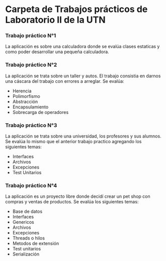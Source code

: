 # Carpeta de Trabajos prácticos de Laboratorio II de la UTN

### Trabajo práctico N°1

La aplicación es sobre una calculadora donde se evalúa clases estaticas y como poder desarrollar una pequeña calculadora.

### Trabajo práctico N°2

La aplicación se trata sobre un taller y autos. El trabajo consistia en darnos una cáscara del trabajo con errores a arreglar. Se evalúa:
- Herencia
- Polimorfismo
- Abstracción
- Encapsulamiento
- Sobrecarga de operadores

### Trabajo práctico N°3

 La aplicación se trata sobre una universidad, los profesores y sus alumnos. Se evalúa lo mismo que el anterior trabajo practico agregando los siguientes temas:

- Interfaces
- Archivos
- Excepciones
- Test Unitarios

### Trabajo práctico N°4

La aplicación es un proyecto libre donde decidí crear un pet shop con compras y ventas de productos. Se evalúa los siguientes temas:

- Base de datos
- Interfaces
- Genericos
- Archivos
- Excepciones
- Threads o hilos
- Metodos de extensión
- Test unitarios
- Serialización
